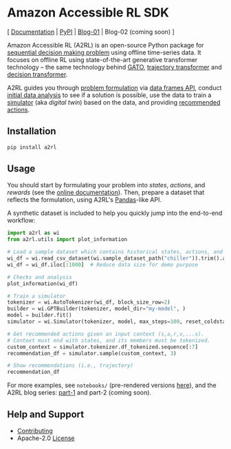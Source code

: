 # Amazon Accessible RL SDK <!-- omit from toc -->

[ [Documentation](https://awslabs.github.io/amazon-accessible-rl-sdk/) |
[PyPI](https://pypi.org/project/a2rl/) |
[Blog-01](https://medium.com/@yapweiyih/underfloor-heating-optimisation-using-offline-reinforcement-learning-44f7747f4d6f)
| Blog-02 (coming soon) ]

Amazon Accessible RL (A2RL) is an open-source Python package for [sequential decision making
problem](https://en.wikipedia.org/wiki/Sequential_decision_making) using offline time-series data.
It focuses on offline RL using state-of-the-art generative transformer technology – the same
technology behind [GATO](https://www.deepmind.com/publications/a-generalist-agent), [trajectory
transformer](https://trajectory-transformer.github.io/) and [decision
transformer](https://arxiv.org/abs/2106.01345).

A2RL guides you through [problem formulation](https://awslabs.github.io/amazon-accessible-rl-sdk/)
via [data frames
API](https://awslabs.github.io/amazon-accessible-rl-sdk/example.html#historical-data), conduct
[initial data
analysis](https://awslabs.github.io/amazon-accessible-rl-sdk/auto-notebooks/data_properties.html) to
see if a solution is possible, use the data to train a
[simulator](https://awslabs.github.io/amazon-accessible-rl-sdk/auto-notebooks/simulator.html) (aka
*digital twin*) based on the data, and providing [recommended
actions](https://awslabs.github.io/amazon-accessible-rl-sdk/auto-notebooks/planner_byo_example.html).

## Installation

```bash
pip install a2rl
```

## Usage

You should start by formulating your problem into *states*, *actions*, and *rewards* (see the
[online documentation](https://awslabs.github.io/amazon-accessible-rl-sdk/)). Then, prepare a
dataset that reflects the formulation, using A2RL's [Pandas](https://pandas.pydata.org/)-like API.

A synthetic dataset is included to help you quickly jump into the end-to-end workflow:

```python
import a2rl as wi
from a2rl.utils import plot_information

# Load a sample dataset which contains historical states, actions, and rewards.
wi_df = wi.read_csv_dataset(wi.sample_dataset_path("chiller")).trim().add_value()
wi_df = wi_df.iloc[:1000]  # Reduce data size for demo purpose

# Checks and analysis
plot_information(wi_df)

# Train a simulator
tokenizer = wi.AutoTokenizer(wi_df, block_size_row=2)
builder = wi.GPTBuilder(tokenizer, model_dir="my-model", )
model = builder.fit()
simulator = wi.Simulator(tokenizer, model, max_steps=100, reset_coldstart=2)

# Get recommended actions given an input context (s,a,r,v,...s).
# Context must end with states, and its members must be tokenized.
custom_context = simulator.tokenizer.df_tokenized.sequence[:7]
recommendation_df = simulator.sample(custom_context, 3)

# Show recommendations (i.e., trajectory)
recommendation_df
```

For more examples, see `notebooks/` (pre-rendered versions
[here](https://awslabs.github.io/amazon-accessible-rl-sdk/example.html)), and the A2RL blog series:
[part-1](https://medium.com/@yapweiyih/underfloor-heating-optimisation-using-offline-reinforcement-learning-44f7747f4d6f)
and part-2 (coming soon).

## Help and Support

* [Contributing](CONTRIBUTING.md)
* Apache-2.0 [License](LICENSE)
